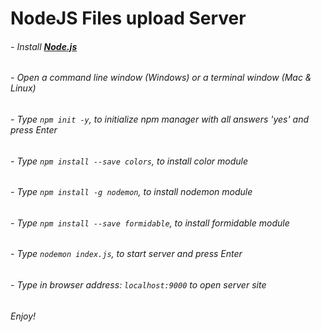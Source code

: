 # NodeJS Files upload Server

###### - Install [**Node.js**](https://nodejs.org/en/download/)

###### - Open a command line window (Windows) or a terminal window (Mac & Linux) 

###### - Type `npm init -y`, to initialize npm manager with all answers 'yes' and press Enter

###### - Type `npm install --save colors`, to install color module

###### - Type `npm install -g nodemon`, to install nodemon module

###### - Type `npm install --save formidable`, to install formidable module

###### - Type `nodemon index.js`, to start server and press Enter

###### - Type in browser address: `localhost:9000` to open server site

###### Enjoy!
